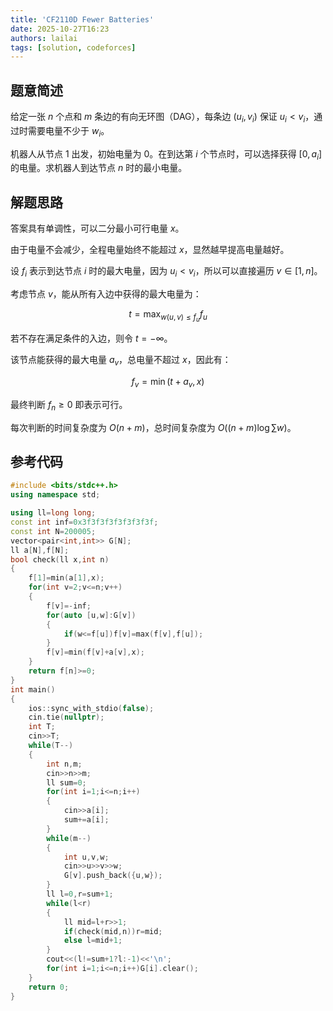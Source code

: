 ```yaml
---
title: 'CF2110D Fewer Batteries'
date: 2025-10-27T16:23
authors: lailai
tags: [solution, codeforces]
---
```


<Solution pid="CF2110D" aid="sbizdffq" />

<!-- truncate -->

## 题意简述

给定一张 $n$ 个点和 $m$ 条边的有向无环图（DAG），每条边 $(u_i,v_i)$ 保证 $u_i<v_i$，通过时需要电量不少于 $w_i$。

机器人从节点 $1$ 出发，初始电量为 $0$。在到达第 $i$ 个节点时，可以选择获得 $[0,a_i]$ 的电量。求机器人到达节点 $n$ 时的最小电量。

## 解题思路

答案具有单调性，可以二分最小可行电量 $x$。

由于电量不会减少，全程电量始终不能超过 $x$，显然越早提高电量越好。

设 $f_i$ 表示到达节点 $i$ 时的最大电量，因为 $u_i<v_i$，所以可以直接遍历 $v\in[1,n]$。

考虑节点 $v$，能从所有入边中获得的最大电量为：

$$
t=\max_{w(u,v)\le f_u}f_u
$$

若不存在满足条件的入边，则令 $t=-\infty$。

该节点能获得的最大电量 $a_v$，总电量不超过 $x$，因此有：

$$
f_v=\min(t+a_v,x)
$$

最终判断 $f_n\ge 0$ 即表示可行。

每次判断的时间复杂度为 $O(n+m)$，总时间复杂度为 $O((n+m)\log\sum w)$。

## 参考代码

```cpp
#include <bits/stdc++.h>
using namespace std;

using ll=long long;
const int inf=0x3f3f3f3f3f3f3f3f;
const int N=200005;
vector<pair<int,int>> G[N];
ll a[N],f[N];
bool check(ll x,int n)
{
	f[1]=min(a[1],x);
	for(int v=2;v<=n;v++)
	{
		f[v]=-inf;
		for(auto [u,w]:G[v])
		{
			if(w<=f[u])f[v]=max(f[v],f[u]);
		}
		f[v]=min(f[v]+a[v],x);
	}
	return f[n]>=0;
}
int main()
{
	ios::sync_with_stdio(false);
	cin.tie(nullptr);
	int T;
	cin>>T;
	while(T--)
	{
		int n,m;
		cin>>n>>m;
		ll sum=0;
		for(int i=1;i<=n;i++)
		{
			cin>>a[i];
			sum+=a[i];
		}
		while(m--)
		{
			int u,v,w;
			cin>>u>>v>>w;
			G[v].push_back({u,w});
		}
		ll l=0,r=sum+1;
		while(l<r)
		{
			ll mid=l+r>>1;
			if(check(mid,n))r=mid;
			else l=mid+1;
		}
		cout<<(l!=sum+1?l:-1)<<'\n';
		for(int i=1;i<=n;i++)G[i].clear();
	}
	return 0;
}
```
